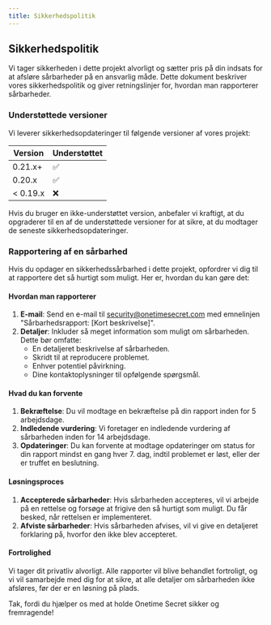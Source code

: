 ```yaml
---
title: Sikkerhedspolitik
---
```


<article class="prose dark:prose-invert">
  <h2 class="mb-4 text-2xl font-bold dark:text-white">
    Sikkerhedspolitik
  </h2>
  <p class="mb-4 dark:text-gray-300">
    Vi tager sikkerheden i dette projekt alvorligt og sætter pris på din indsats for at afsløre sårbarheder på en ansvarlig måde. Dette dokument beskriver vores sikkerhedspolitik og giver retningslinjer for, hvordan man rapporterer sårbarheder.
  </p>
  <h3 class="mb-2 text-xl font-semibold dark:text-white">
    Understøttede versioner
  </h3>
  <p class="mb-4 dark:text-gray-300">
    Vi leverer sikkerhedsopdateringer til følgende versioner af vores projekt:
  </p>
  <table class="mb-4 w-full">
    <thead>
      <tr class="bg-gray-100 dark:bg-gray-700">
        <th class="p-2 text-left dark:text-white">
          Version
        </th>
        <th class="p-2 text-left dark:text-white">
          Understøttet
        </th>
      </tr>
    </thead>
    <tbody>
      <tr class="border-b dark:border-gray-600">
        <td class="p-2 dark:text-gray-300">
          0.21.x+
        </td>
        <td class="p-2 dark:text-gray-300">
          ✅
        </td>
      </tr>
      <tr class="border-b dark:border-gray-600">
        <td class="p-2 dark:text-gray-300">
          0.20.x
        </td>
        <td class="p-2 dark:text-gray-300">
          ✅
        </td>
      </tr>
      <tr>
        <td class="p-2 dark:text-gray-300">
          &lt; 0.19.x
        </td>
        <td class="p-2 dark:text-gray-300">
          ❌
        </td>
      </tr>
    </tbody>
  </table>
  <p class="mb-4 dark:text-gray-300">
    Hvis du bruger en ikke-understøttet version, anbefaler vi kraftigt, at du opgraderer til en af de understøttede versioner for at sikre, at du modtager de seneste sikkerhedsopdateringer.
  </p>
  <h3 class="mb-2 text-xl font-semibold dark:text-white">
    Rapportering af en sårbarhed
  </h3>
  <p class="mb-4 dark:text-gray-300">
    Hvis du opdager en sikkerhedssårbarhed i dette projekt, opfordrer vi dig til at rapportere det så hurtigt som muligt. Her er, hvordan du kan gøre det:
  </p>
  <h4 class="mb-2 text-lg font-semibold dark:text-white">
    Hvordan man rapporterer
  </h4>
  <ol class="mb-4 list-decimal pl-6 dark:text-gray-300">
    <li class="mb-2">
      <strong>E-mail</strong>: Send en e-mail til
      <a href="mailto:security@onetimesecret.com?subject=Vulnerability%20Report%3A%20%5BBrief%20Description%5D">security@onetimesecret.com</a>
      med emnelinjen "Sårbarhedsrapport: [Kort beskrivelse]".
    </li>
    <li>
      <strong>Detaljer</strong>: Inkluder så meget information som muligt om sårbarheden. Dette bør omfatte:
      <ul class="mt-2 list-disc pl-6">
        <li>En detaljeret beskrivelse af sårbarheden.</li>
        <li>Skridt til at reproducere problemet.</li>
        <li>Enhver potentiel påvirkning.</li>
        <li>Dine kontaktoplysninger til opfølgende spørgsmål.</li>
      </ul>
    </li>
  </ol>
  <h4 class="mb-2 text-lg font-semibold dark:text-white">
    Hvad du kan forvente
  </h4>
  <ol class="dark:text-gray-300">
    <li>
      <strong>Bekræftelse</strong>: Du vil modtage en bekræftelse på din rapport inden for 5 arbejdsdage.
    </li>
    <li>
      <strong>Indledende vurdering</strong>: Vi foretager en indledende vurdering af sårbarheden inden for 14 arbejdsdage.
    </li>
    <li>
      <strong>Opdateringer</strong>: Du kan forvente at modtage opdateringer om status for din rapport mindst en gang hver 7. dag, indtil problemet er løst, eller der er truffet en beslutning.
    </li>
  </ol>
  <h4 class="mb-2 text-lg font-semibold dark:text-white">
    Løsningsproces
  </h4>
  <ol class="dark:text-gray-300">
    <li>
      <strong>Accepterede sårbarheder</strong>: Hvis sårbarheden accepteres, vil vi arbejde på en rettelse og forsøge at frigive den så hurtigt som muligt. Du får besked, når rettelsen er implementeret.
    </li>
    <li>
      <strong>Afviste sårbarheder</strong>: Hvis sårbarheden afvises, vil vi give en detaljeret forklaring på, hvorfor den ikke blev accepteret.
    </li>
  </ol>
  <h4 class="mb-2 text-lg font-semibold dark:text-white">
    Fortrolighed
  </h4>
  <p class="prose dark:text-gray-300">
    Vi tager dit privatliv alvorligt. Alle rapporter vil blive behandlet fortroligt, og vi vil samarbejde med dig for at sikre, at alle detaljer om sårbarheden ikke afsløres, før der er en løsning på plads.
  </p>
  <p class="prose dark:text-gray-300">
    Tak, fordi du hjælper os med at holde Onetime Secret sikker og fremragende!
  </p>
</article>
